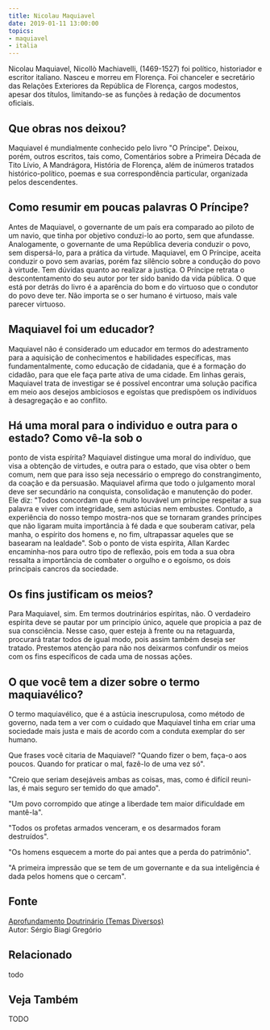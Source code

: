```yaml
---
title: Nicolau Maquiavel
date: 2019-01-11 13:00:00
topics: 
- maquiavel
- italia
---
```


Nicolau Maquiavel, Nicollò Machiavelli, (1469-1527) foi político,
historiador e escritor italiano. Nasceu e morreu em Florença. Foi
chanceler e secretário das Relações Exteriores da República de Florença,
cargos modestos, apesar dos títulos, limitando-se as funções à redação
de documentos oficiais.

## Que obras nos deixou?
Maquiavel é mundialmente conhecido pelo livro "O Príncipe". Deixou,
porém, outros escritos, tais como, Comentários sobre a Primeira Década
de Tito Lívio, A Mandrágora, História de Florença, além de inúmeros
tratados histórico-político, poemas e sua correspondência particular,
organizada pelos descendentes.

## Como resumir em poucas palavras O Príncipe?
Antes de Maquiavel, o governante de um país era comparado ao piloto de
um navio, que tinha por objetivo conduzi-lo ao porto, sem que afundasse.
Analogamente, o governante de uma República deveria conduzir o povo, sem
dispersá-lo, para a prática da virtude. Maquiavel, em O Príncipe,
aceita conduzir o povo sem avarias, porém faz silêncio sobre a condução
do povo à virtude. Tem dúvidas quanto ao realizar a justiça. O
Príncipe retrata o descontentamento do seu autor por ter sido banido da
vida pública. O que está por detrás do livro é a aparência do bom e do
virtuoso que o condutor do povo deve ter. Não importa se o ser humano é
virtuoso, mais vale parecer virtuoso.

## Maquiavel foi um educador?
Maquiavel não é considerado um educador em termos do adestramento para a
aquisição de conhecimentos e habilidades específicas, mas
fundamentalmente, como educação de cidadania, que é a formação do
cidadão, para que ele faça parte ativa de uma cidade. Em linhas gerais,
Maquiavel trata de investigar se é possível encontrar uma solução
pacifica em meio aos desejos ambiciosos e egoístas que predispõem os
indivíduos à desagregação e ao conflito.

## Há uma moral para o individuo e outra para o estado? Como vê-la sob o
ponto de vista espírita?
Maquiavel distingue uma moral do indivíduo, que visa a obtenção de
virtudes, e outra para o estado, que visa obter o bem comum, nem que
para isso seja necessário o emprego do constrangimento, da coação e da
persuasão. Maquiavel afirma que todo o julgamento moral deve ser
secundário na conquista, consolidação e manutenção do poder. Ele diz:
"Todos concordam que é muito louvável um príncipe respeitar a sua
palavra e viver com integridade, sem astúcias nem embustes. Contudo, a
experiência do nosso tempo mostra-nos que se tornaram grandes príncipes
que não ligaram muita importância à fé dada e que souberam cativar, pela
manha, o espírito dos homens e, no fim, ultrapassar aqueles que se
basearam na lealdade". Sob o ponto de vista espírita, Allan Kardec
encaminha-nos para outro tipo de reflexão, pois em toda a sua obra
ressalta a importância de combater o orgulho e o egoísmo, os dois
principais cancros da sociedade.

## Os fins justificam os meios?
Para Maquiavel, sim. Em termos doutrinários espíritas, não. O verdadeiro
espírita deve se pautar por um principio único, aquele que propicia a
paz de sua consciência. Nesse caso, quer esteja à frente ou na
retaguarda, procurará tratar todos de igual modo, pois assim também
deseja ser tratado. Prestemos atenção para não nos deixarmos confundir
os meios com os fins específicos de cada uma de nossas ações.

## O que você tem a dizer sobre o termo maquiavélico?
O termo maquiavélico, que é a astúcia inescrupulosa, como método de
governo, nada tem a ver com o cuidado que Maquiavel tinha em criar uma
sociedade mais justa e mais de acordo com a conduta exemplar do ser
humano.

Que frases você citaria de Maquiavel?
"Quando fizer o bem, faça-o aos poucos. Quando for praticar o mal,
fazê-lo de uma vez só".

"Creio que seriam desejáveis ambas as coisas, mas, como é difícil
reuni-las, é mais seguro ser temido do que amado".

"Um povo corrompido que atinge a liberdade tem maior dificuldade em
mantê-la".

"Todos os profetas armados venceram, e os desarmados foram destruídos".

"Os homens esquecem a morte do pai antes que a perda do patrimônio".

"A primeira impressão que se tem de um governante e da sua inteligência
é dada pelos homens que o cercam".





## Fonte
[Aprofundamento Doutrinário (Temas Diversos)](https://sites.google.com/view/aprofundamentodoutrinario/maquiavel)  
Autor: Sérgio Biagi Gregório



## Relacionado
todo

## Veja Também
TODO


